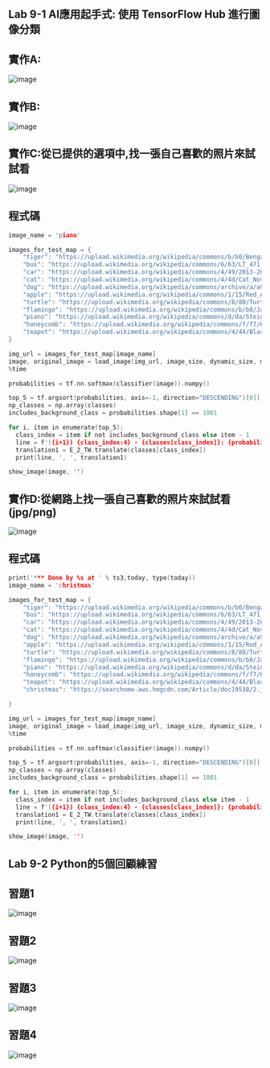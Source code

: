 ## Lab 9-1 AI應用起手式: 使用 TensorFlow Hub 進行圖像分類
## 實作A:
![image](https://user-images.githubusercontent.com/89329295/143767282-fb9c3a9e-7ec2-4d93-a30d-27cbb47526de.png)
## 實作B:
![image](https://user-images.githubusercontent.com/89329295/143767312-80c93c54-4296-4fe3-b07e-d89c0f028572.png)
## 實作C:從已提供的選項中,找一張自己喜歡的照片來試試看
![image](https://user-images.githubusercontent.com/89329295/143767321-13963bf0-c40d-4a4f-916b-b518b2b52959.png)
## 程式碼
````c
image_name = 'piano' 

images_for_test_map = {
    "tiger": "https://upload.wikimedia.org/wikipedia/commons/b/b0/Bengal_tiger_%28Panthera_tigris_tigris%29_female_3_crop.jpg",
    "bus": "https://upload.wikimedia.org/wikipedia/commons/6/63/LT_471_%28LTZ_1471%29_Arriva_London_New_Routemaster_%2819522859218%29.jpg",
    "car": "https://upload.wikimedia.org/wikipedia/commons/4/49/2013-2016_Toyota_Corolla_%28ZRE172R%29_SX_sedan_%282018-09-17%29_01.jpg",
    "cat": "https://upload.wikimedia.org/wikipedia/commons/4/4d/Cat_November_2010-1a.jpg",
    "dog": "https://upload.wikimedia.org/wikipedia/commons/archive/a/a9/20090914031557%21Saluki_dog_breed.jpg",
    "apple": "https://upload.wikimedia.org/wikipedia/commons/1/15/Red_Apple.jpg",
    "turtle": "https://upload.wikimedia.org/wikipedia/commons/8/80/Turtle_golfina_escobilla_oaxaca_mexico_claudio_giovenzana_2010.jpg",
    "flamingo": "https://upload.wikimedia.org/wikipedia/commons/b/b8/James_Flamingos_MC.jpg",
    "piano": "https://upload.wikimedia.org/wikipedia/commons/d/da/Steinway_%26_Sons_upright_piano%2C_model_K-132%2C_manufactured_at_Steinway%27s_factory_in_Hamburg%2C_Germany.png",
    "honeycomb": "https://upload.wikimedia.org/wikipedia/commons/f/f7/Honey_comb.jpg",
    "teapot": "https://upload.wikimedia.org/wikipedia/commons/4/44/Black_tea_pot_cropped.jpg",
}

img_url = images_for_test_map[image_name]
image, original_image = load_image(img_url, image_size, dynamic_size, max_dynamic_size)
%time 

probabilities = tf.nn.softmax(classifier(image)).numpy()

top_5 = tf.argsort(probabilities, axis=-1, direction="DESCENDING")[0][:5].numpy()
np_classes = np.array(classes)
includes_background_class = probabilities.shape[1] == 1001

for i, item in enumerate(top_5):
  class_index = item if not includes_background_class else item - 1
  line = f'({i+1}) {class_index:4} - {classes[class_index]}: {probabilities[0][top_5][i]}'
  translation1 = E_2_TW.translate(classes[class_index])
  print(line, ', ', translation1)

show_image(image, '')
````
## 實作D:從網路上找一張自己喜歡的照片來試試看 (jpg/png)
![image](https://user-images.githubusercontent.com/89329295/143767357-28261689-0922-4b6a-acb9-3ac30ab104fd.png)
## 程式碼
```c
print('*** Done by %s at ' % ts3,today, type(today))
image_name = 'christmas' 

images_for_test_map = {
    "tiger": "https://upload.wikimedia.org/wikipedia/commons/b/b0/Bengal_tiger_%28Panthera_tigris_tigris%29_female_3_crop.jpg",
    "bus": "https://upload.wikimedia.org/wikipedia/commons/6/63/LT_471_%28LTZ_1471%29_Arriva_London_New_Routemaster_%2819522859218%29.jpg",
    "car": "https://upload.wikimedia.org/wikipedia/commons/4/49/2013-2016_Toyota_Corolla_%28ZRE172R%29_SX_sedan_%282018-09-17%29_01.jpg",
    "cat": "https://upload.wikimedia.org/wikipedia/commons/4/4d/Cat_November_2010-1a.jpg",
    "dog": "https://upload.wikimedia.org/wikipedia/commons/archive/a/a9/20090914031557%21Saluki_dog_breed.jpg",
    "apple": "https://upload.wikimedia.org/wikipedia/commons/1/15/Red_Apple.jpg",
    "turtle": "https://upload.wikimedia.org/wikipedia/commons/8/80/Turtle_golfina_escobilla_oaxaca_mexico_claudio_giovenzana_2010.jpg",
    "flamingo": "https://upload.wikimedia.org/wikipedia/commons/b/b8/James_Flamingos_MC.jpg",
    "piano": "https://upload.wikimedia.org/wikipedia/commons/d/da/Steinway_%26_Sons_upright_piano%2C_model_K-132%2C_manufactured_at_Steinway%27s_factory_in_Hamburg%2C_Germany.png",
    "honeycomb": "https://upload.wikimedia.org/wikipedia/commons/f/f7/Honey_comb.jpg",
    "teapot": "https://upload.wikimedia.org/wikipedia/commons/4/44/Black_tea_pot_cropped.jpg",
    "christmas": "https://searchome-aws.hmgcdn.com/Article/doc19538/2.jpg",

}

img_url = images_for_test_map[image_name]
image, original_image = load_image(img_url, image_size, dynamic_size, max_dynamic_size)
%time 

probabilities = tf.nn.softmax(classifier(image)).numpy()

top_5 = tf.argsort(probabilities, axis=-1, direction="DESCENDING")[0][:5].numpy()
np_classes = np.array(classes)
includes_background_class = probabilities.shape[1] == 1001

for i, item in enumerate(top_5):
  class_index = item if not includes_background_class else item - 1
  line = f'({i+1}) {class_index:4} - {classes[class_index]}: {probabilities[0][top_5][i]}'
  translation1 = E_2_TW.translate(classes[class_index])
  print(line, ', ', translation1)

show_image(image, '')
````
## Lab 9-2 Python的5個回顧練習
## 習題1
![image](https://user-images.githubusercontent.com/89329295/143767406-4d9891ec-0e2b-4fdd-9fa4-665ba657b4d8.png)
## 習題2
![image](https://user-images.githubusercontent.com/89329295/143767411-88befd04-af9e-4fab-9879-54748eebfdd9.png)
## 習題3
![image](https://user-images.githubusercontent.com/89329295/143767421-9be78bf9-c919-4494-a546-3281fb402508.png)
## 習題4
![image](https://user-images.githubusercontent.com/89329295/143767436-171a562a-101c-4f2e-8757-e5d9819daba2.png)
